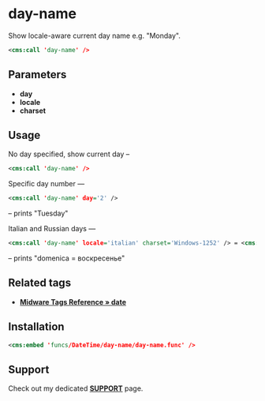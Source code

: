# day-name

Show locale-aware current day name e.g. "Monday".

```xml
<cms:call 'day-name' />
```

## Parameters

* **day**
* **locale**
* **charset**

## Usage

No day specified, show current day –

```xml
<cms:call 'day-name' />
```

Specific day number —

```xml
<cms:call 'day-name' day='2' />
```

– prints "Tuesday"


Italian and Russian days —

```xml
<cms:call 'day-name' locale='italian' charset='Windows-1252' /> = <cms:call 'day-name' locale='russian' charset='Windows-1251' />
```

– prints "domenica = воскресенье"

## Related tags

* [**Midware Tags Reference &raquo; date**](https://github.com/trendoman/Midware/tree/main/tags-reference/date.md)

## Installation

```xml
<cms:embed 'funcs/DateTime/day-name/day-name.func' />
```

## Support

Check out my dedicated [**SUPPORT**](/SUPPORT.md) page.
